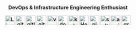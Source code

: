 
<!--### Hi there 👋

**philwelz/philwelz** is a ✨ _special_ ✨ repository because its `README.md` (this file) appears on your GitHub profile.

Here are some ideas to get you started:

- 🔭 I’m currently working on ...
- 🌱 I’m currently learning ...
- 👯 I’m looking to collaborate on ...
- 🤔 I’m looking for help with ...
- 💬 Ask me about ...
- 📫 How to reach me: ...
- 😄 Pronouns: ...
- ⚡ Fun fact: ...
-->

<h3 align="center">DevOps & Infrastructure Engineering Enthusiast
<p align="center">
 <img src="https://img.icons8.com/color/48/000000/linux.png" alt="Linux"  width="30" height="30" />
 <img src="https://img.icons8.com/color/48/000000/git.png" alt="git" width="30" height="30"/> 
 <img src="https://img.icons8.com/color/48/000000/gitlab.png" alt="gitlab" width="30" height="30"/>
 <img src="https://img.icons8.com/color/48/000000/github.png" alt="github" width="30" height="30"/>
 <img src="https://img.icons8.com/color/48/000000/vmware.png" alt="vmware" width="30" height="30"/>
 <img src="https://img.icons8.com/color/48/000000/docker.png" alt="docker"  width="30" height="30" /> 
 <img src="https://img.icons8.com/color/48/000000/kubernetes.svg" alt="kubernetes"  width="30" height="30" />
 <img src="https://helm.sh/img/helm.svg" alt="Helm" height="30" />
 <img src="https://upload.wikimedia.org/wikipedia/de/thumb/c/cb/Raspberry_Pi_Logo.svg/2000px-Raspberry_Pi_Logo.svg.png" alt="pi" width="30" height="30" /> 
 <img src="https://encrypted-tbn0.gstatic.com/images?q=tbn%3AANd9GcS9xa8hYh3Ct4jYGLwvHsic87Eakxdg8WtMlQ&usqp=CAU" alt="salt"  width="30" height="30" />
 <img src="https://encrypted-tbn0.gstatic.com/images?q=tbn%3AANd9GcSV-H6NstwGkcVFfNcRWrwRkExSloyF3I51oA&usqp=CAU" alt="ansible" height="30" /> 
 <img src="https://cdn.worldvectorlogo.com/logos/graylog.svg" alt="graylog" height="30" />  
 
</p>
